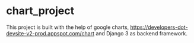# chart_project

This project is built with the help of google charts, https://developers-dot-devsite-v2-prod.appspot.com/chart
and Django 3 as backend framework.
